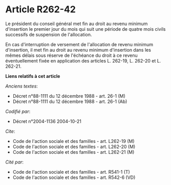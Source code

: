 # Article R262-42

Le président du conseil général met fin au droit au revenu minimum d'insertion le premier jour du mois qui suit une période
de quatre mois civils successifs de suspension de l'allocation.

En cas d'interruption de versement de l'allocation de revenu minimum d'insertion, il met fin au droit au revenu minimum
d'insertion dans les mêmes délais sous réserve de l'échéance du droit à ce revenu éventuellement fixée en application des
articles L. 262-19, L. 262-20 et L. 262-21.

**Liens relatifs à cet article**

_Anciens textes_:

  - Décret n°88-1111 du 12 décembre 1988 - art. 26-1 (M)
  - Décret n°88-1111 du 12 décembre 1988 - art. 26-1 (Ab)

_Codifié par_:

  - Décret n°2004-1136 2004-10-21

_Cite_:

  - Code de l'action sociale et des familles - art. L262-19 (M)
  - Code de l'action sociale et des familles - art. L262-20 (M)
  - Code de l'action sociale et des familles - art. L262-21 (M)

_Cité par_:

  - Code de l'action sociale et des familles - art. R541-1 (T)
  - Code de l'action sociale et des familles - art. R542-6 (VD)
